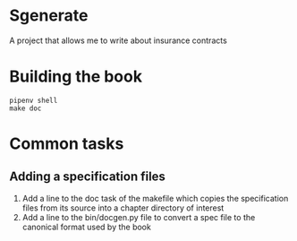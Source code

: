 # Sgenerate
A project that allows me to write about insurance contracts

# Building the book
```
pipenv shell
make doc
```

# Common tasks
## Adding a specification files
1. Add a line to the doc task of the makefile which copies the specification files from its source into
a chapter directory of interest
2. Add a line to the bin/docgen.py file to convert a spec file to the canonical format used by the book

